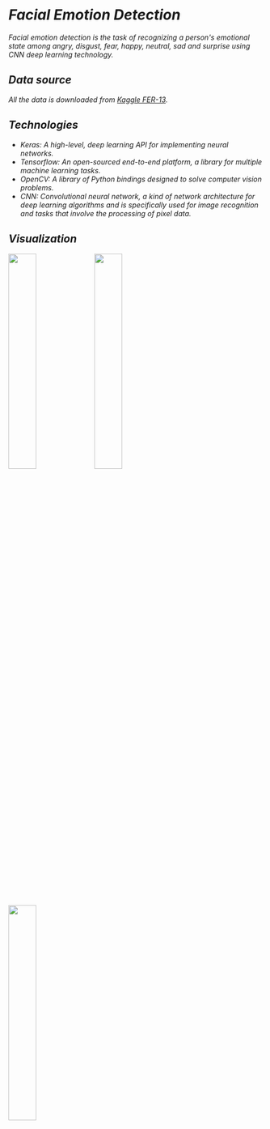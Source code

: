 # ***Facial Emotion Detection***

_Facial emotion detection is the task of recognizing a person's emotional state among angry, disgust, fear, happy, neutral, sad and surprise using CNN deep learning technology._

## ***Data source***

_All the data is downloaded from [Kaggle FER-13](https://www.kaggle.com/datasets/msambare/fer2013?resource=download)._

## ***Technologies***
- _Keras: A high-level, deep learning API for implementing neural networks._
- _Tensorflow: An open-sourced end-to-end platform, a library for multiple machine learning tasks._ 
- _OpenCV: A library of Python bindings designed to solve computer vision problems._
- _CNN: Convolutional neural network, a kind of network architecture for deep learning algorithms and is specifically used for image recognition and tasks that involve the processing of pixel data._ 

## ***Visualization***

<a href="sample2.gif"><img src="gif/sample2.gif" width="33%" align="center"></a>
<a href="sample1.gif"><img src="gif/sample1.gif" width="33%" align="center"></a>
<a href="sample3.gif"><img src="gif/sample3.gif" width="33%" align="center"></a>

